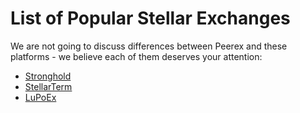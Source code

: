 # List of Popular Stellar Exchanges

We are not going to discuss differences between Peerex and these platforms - we believe each of them deserves your attention:

* [Stronghold](https://stronghold.co)
* [StellarTerm](https://stellarterm.com)
* [LuPoEx](https://lupoex.com)
